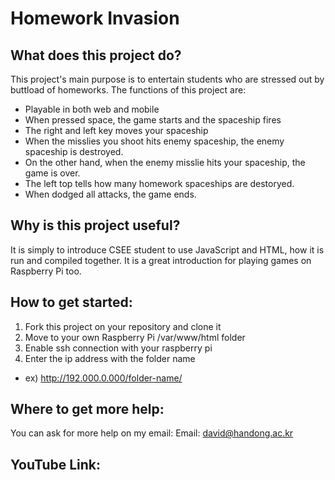Homework Invasion
==============

What does this project do?
--------------------------
This project's main purpose is to entertain students who are stressed out by buttload of homeworks.
The functions of this project are:
- Playable in both web and mobile
- When pressed space, the game starts and the spaceship fires
- The right and left key moves your spaceship
- When the misslies you shoot hits enemy spaceship, the enemy spaceship is destroyed.
- On the other hand, when the enemy misslie hits your spaceship, the game is over.
- The left top tells how many homework spaceships are destoryed.
- When dodged all attacks, the game ends.

Why is this project useful?
--------------------------
It is simply to introduce CSEE student to use JavaScript and HTML, how it is run and compiled together. It is a great introduction for playing games on Raspberry Pi too.

How to get started:
--------------------------
1. Fork this project on your repository and clone it
2. Move to your own Raspberry Pi /var/www/html folder
3. Enable ssh connection with your raspberry pi
4. Enter the ip address with the folder name
  - ex) http://192.000.0.000/folder-name/

Where to get more help:
--------------------------
You can ask for more help on my email:
Email: david@handong.ac.kr

YouTube Link:
--------------------------
